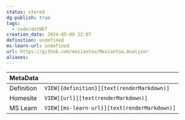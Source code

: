 ```yaml
---
status: stored
dg-publish: true
tags:
  - code/dotNET
creation_date: 2024-05-09 22:07
definition: undefined
ms-learn-url: undefined
url: https://github.com/meziantou/Meziantou.Analyzer
aliases:
---
```


| MetaData   |                                              |
| ---------- | -------------------------------------------- |
| Definition | `VIEW[{definition}][text(renderMarkdown)]`   |
| Homesite   | `VIEW[{url}][text(renderMarkdown)]`          |
| MS Learn   | `VIEW[{ms-learn-url}][text(renderMarkdown)]` |
